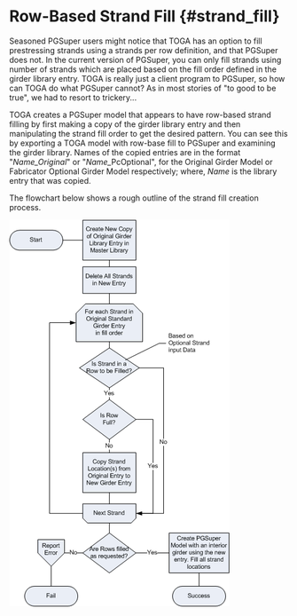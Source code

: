 Row-Based Strand Fill {#strand_fill}
========================
Seasoned PGSuper users might notice that TOGA has an option to fill prestressing strands using a strands per row definition, and that PGSuper does not. In the current version of PGSuper, you can only fill strands using number of strands which are placed based on the fill order defined in the girder library entry. TOGA is really just a client program to PGSuper, so how can TOGA do what PGSuper cannot? As in most stories of "to good to be true", we had to resort to trickery...

TOGA creates a PGSuper model that appears to have row-based strand filling by first making a copy of the girder library entry and then manipulating the strand fill order to get the desired pattern. You can see this by exporting a TOGA model with row-base fill to PGSuper and examining the girder library. Names of the copied entries are in the format \"<i>Name_Original</i>\" or \"<i>Name_</i>PcOptional\", for the Original Girder Model or Fabricator Optional Girder Model respectively; where, *Name* is the library entry that was copied.

The flowchart below shows a rough outline of the strand fill creation process.

![](StrandFillFlowChart.gif)